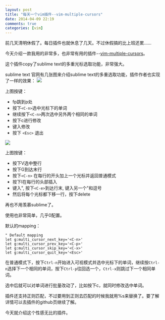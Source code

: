```yaml
---
layout: post
title: "每天一个vim插件--vim-multiple-cursors"
date: 2014-04-09 22:19
comments: true
categories: [vim]
---
```


前几天清明休假了。每日插件也就休息了几天。不过休假搞的比上班还累……

今天介绍一款我用的非常多，也非常有用的插件--[vim-multiple-cursors]()。

这个插件copy了sublime text的多重光标选取功能，非常强大。

sublime text 官网有几张图来介绍sublime text的多重选取功能，插件作者也实现了一样的效果：
![](http://ww1.sinaimg.cn/large/69d56e38gw1ef9pr4t1i2g20k406ojtw.gif)

<!--more-->

上图按键：

- fp跳到p处
- 按下`<C-n>`选中光标下的单词
- 继续按下`<C-n>`两次选中另外两个相同的单词
- 按下c进行修改
- 键入修改
- 按下 `<Esc>` 退出

![](http://ww1.sinaimg.cn/large/69d56e38gw1ef9pzm3d13g20sy0900zt.gif)


上图按键：

- 按下V选中整行
- 按下G到达末行
- 按下`<C-n>` 在每行的开头加上一个光标并返回普通模式
- 按下I在每行的头部插入
- 键入", 按下`<C-e>`到达行末, 键入另一个"和逗号
- 然后将每个光标都下移一行，按下delete	


再也不用羡慕sublime了。

使用也非常简单，几乎0配置。

默认的mapping：

```
" Default mapping
let g:multi_cursor_next_key='<C-n>'
let g:multi_cursor_prev_key='<C-p>'
let g:multi_cursor_skip_key='<C-x>'
let g:multi_cursor_quit_key='<Esc>'
```
在普通模式下，按下`Ctrl-n`开始进入可视模式并选中光标下的单词，继续按`Ctrl-n`选择下一个相同的单词，按下`Ctrl-p`往回选一个，`Ctrl-x`则跳过下一个相同单词。

选中后就可以对单词进行批量改动了，比如按下c，就同时修改选中单词。

插件还支持正则匹配，不过要用到正则去匹配的时候我就用%s来替换了。要了解详情可以去插件的github页继续了解。

今天就介绍这个性感无比的插件。